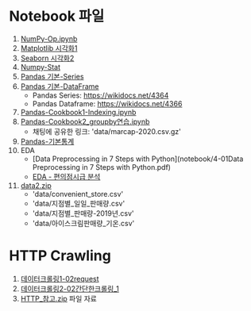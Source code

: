 # Notebook 파일

1. [NumPy-Op.ipynb](../day1/notebook/2-03NumPy-Op.ipynb)
2. [Matplotlib 시각화1](notebook/2-05가시화1-Matplot_Library.ipynb)
3. [Seaborn 시각화2](notebook/2-05가시화2-Seaborn.ipynb)
4. [Numpy-Stat](notebook/2-04Numpy-Stat.ipynb)
5. [Pandas 기본-Series](notebook/PandasBasic_1_Series-A.ipynb)
6. [Pandas 기본-DataFrame](notebook/PandasBasic_2_DataFrame-A.ipynb)
    - Pandas Series: https://wikidocs.net/4364
    - Pandas Dataframe: https://wikidocs.net/4366
7. [Pandas-Cookbook1-Indexing.ipynb](notebook/Pandas-Cookbook1-Indexing.ipynb)
8. [Pandas-Cookbook2_groupby연습.ipynb](notebook/Pandas-Cookbook2_groupby연습.ipynb)
    - 채팅에 공유한 링크: 'data/marcap-2020.csv.gz'
9. [Pandas-기본통계](notebook/2-07exPandas-기본통계.ipynb)
10. EDA
    - [Data Preprocessing in 7 Steps with Python](notebook/4-01Data Preprocessing in 7 Steps with Python.pdf)
    - [EDA - 편의점시급 분석](notebook/4-03EDA-편의점시급-A.ipynb)
13. [data2.zip](data2.zip)
    - 'data/convenient_store.csv'
    - 'data/지점별_일일_판매량.csv'
    - 'data/지점별_판매량-2019년.csv' 
    - 'data/아이스크림판매량_기온.csv'

# HTTP Crawling

1. [데이터크롤링1-02request](notebook/5.데이터크롤링1-02requests.ipynb)
2. [데이터크롤링2-02간단한크롤링_1](notebook/데이터크롤링2-02간단한크롤링_1.ipynb)
1. [HTTP_참고.zip](HTTP_참고.zip) 파일 자료
